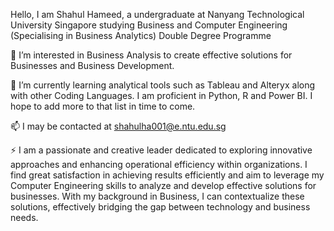 Hello, I am Shahul Hameed, a undergraduate at Nanyang Technological University Singapore studying Business and Computer Engineering (Specialising in Business Analytics) Double Degree Programme

👀 I’m interested in Business Analysis to create effective solutions for Businesses and Business Development.

🌱 I’m currently learning analytical tools such as Tableau and Alteryx along with other Coding Languages. I am proficient in Python, R and Power BI. I hope to add more to that list  in time to come. 
  
📫 I may be contacted at shahulha001@e.ntu.edu.sg

⚡ I am a passionate and creative leader dedicated to exploring innovative approaches and enhancing operational efficiency within organizations. I find great satisfaction in achieving results efficiently and aim to leverage my Computer Engineering skills to analyze and develop effective solutions for businesses. With my background in Business, I can contextualize these solutions, effectively bridging the gap between technology and business needs.
